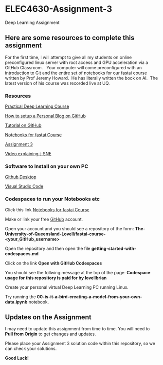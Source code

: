 # ELEC4630-Assignment-3
Deep Learning Assignment

## Here are some resources to complete this assignment

For the first time, I will attempt to give all my students on online preconfigured linux server with root access and GPU acceleration via a GitHub Classroom.   Your computer will come preconfigured with an introduction to Git and the entire set of notebooks for our fastai course written by Prof Jeremy Howard.  He has literally written the book on AI.  The latest version of his course was recorded live at UQ. 

### Resources

[Practical Deep Learning Course](https://course.fast.ai/)

[How to setup a Personal Blog on GitHub](https://www.fast.ai/posts/2020-01-16-fast_template.html)

[Tutorial on GitHub](https://classroom.github.com/a/WQ2cYhvn)

[Notebooks for fastai Course](https://classroom.github.com/a/55q09ppO)

[Assignment 3](https://classroom.github.com/a/bFnkoIfT)

[Video explaining t-SNE](https://youtu.be/RJVL80Gg3lA )

### Software to Install on your own PC

[Github Desktop](https://desktop.github.com/)

[Visual Studio Code](https://code.visualstudio.com/)


### Codespaces to run your Notebooks etc

Click this link [Notebooks for fastai Course](https://classroom.github.com/a/55q09ppO)

Make or link your free [GitHub](https://github.com) account.

Open your account and you should see a repository of the form: **The-University-of-Queensland-Lovell/fastai-course-<your_GitHub_username>**

Open the repository and then open the file **getting-started-with-codespaces.md**

Click on the link **Open with GitHub Codespaces**

You should see the follwing message at the top of the page: **Codespace usage for this repository is paid for by lovellbrian**

Create your personal virtual Deep Learning PC running Linux.

Try running the **00-is-it-a-bird-creating-a-model-from-your-own-data.ipynb** notebook.

## Updates on the Assignment

I may need to update this assignment from time to time.  You will need to **Pull from Origin** to get changes and updates. 

Please place your Assignment 3 solution code within this repository, so we can check your solutions. 

**Good Luck!**
